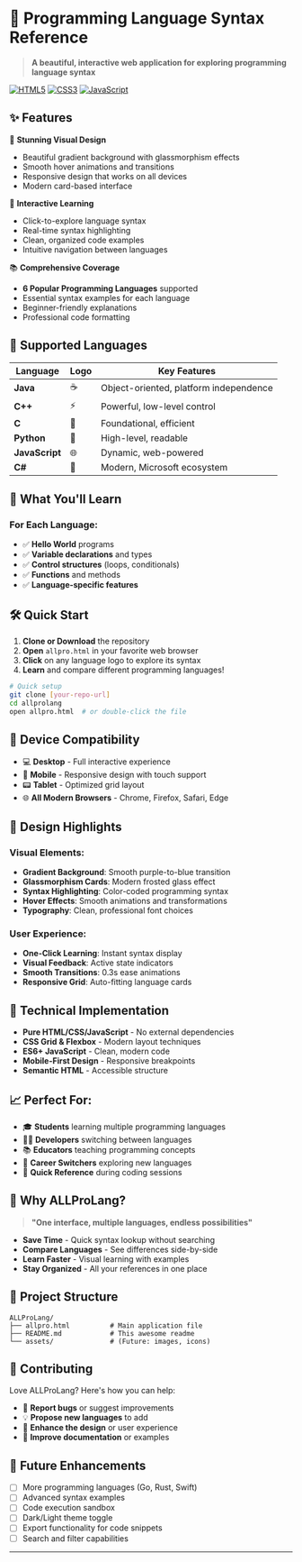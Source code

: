 # 🌟  Programming Language Syntax Reference

> **A beautiful, interactive web application for exploring programming language syntax**

[![HTML5](https://img.shields.io/badge/HTML5-E34F26?style=for-the-badge&logo=html5&logoColor=white)](https://developer.mozilla.org/en-US/docs/Web/HTML)
[![CSS3](https://img.shields.io/badge/CSS3-1572B6?style=for-the-badge&logo=css3&logoColor=white)](https://developer.mozilla.org/en-US/docs/Web/CSS)
[![JavaScript](https://img.shields.io/badge/JavaScript-F7DF1E?style=for-the-badge&logo=javascript&logoColor=black)](https://developer.mozilla.org/en-US/docs/Web/JavaScript)

## ✨ Features

🎨 **Stunning Visual Design**
- Beautiful gradient background with glassmorphism effects
- Smooth hover animations and transitions
- Responsive design that works on all devices
- Modern card-based interface

🔄 **Interactive Learning**
- Click-to-explore language syntax
- Real-time syntax highlighting
- Clean, organized code examples
- Intuitive navigation between languages

📚 **Comprehensive Coverage**
- **6 Popular Programming Languages** supported
- Essential syntax examples for each language
- Beginner-friendly explanations
- Professional code formatting

## 🚀 Supported Languages

| Language | Logo | Key Features |
|----------|------|--------------|
| **Java** | ☕ | Object-oriented, platform independence |
| **C++** | ⚡ | Powerful, low-level control |
| **C** | 🔧 | Foundational, efficient |
| **Python** | 🐍 | High-level, readable |
| **JavaScript** | 🌐 | Dynamic, web-powered |
| **C#** | 💼 | Modern, Microsoft ecosystem |

## 🎯 What You'll Learn

### For Each Language:
- ✅ **Hello World** programs
- ✅ **Variable declarations** and types
- ✅ **Control structures** (loops, conditionals)
- ✅ **Functions** and methods
- ✅ **Language-specific features**

## 🛠️ Quick Start

1. **Clone or Download** the repository
2. **Open** `allpro.html` in your favorite web browser
3. **Click** on any language logo to explore its syntax
4. **Learn** and compare different programming languages!

```bash
# Quick setup
git clone [your-repo-url]
cd allprolang
open allpro.html  # or double-click the file
```

## 📱 Device Compatibility

- 💻 **Desktop** - Full interactive experience
- 📱 **Mobile** - Responsive design with touch support  
- 📟 **Tablet** - Optimized grid layout
- 🌐 **All Modern Browsers** - Chrome, Firefox, Safari, Edge

## 🎨 Design Highlights

### Visual Elements:
- **Gradient Background**: Smooth purple-to-blue transition
- **Glassmorphism Cards**: Modern frosted glass effect
- **Syntax Highlighting**: Color-coded programming syntax
- **Hover Effects**: Smooth animations and transformations
- **Typography**: Clean, professional font choices

### User Experience:
- **One-Click Learning**: Instant syntax display
- **Visual Feedback**: Active state indicators
- **Smooth Transitions**: 0.3s ease animations
- **Responsive Grid**: Auto-fitting language cards

## 🔧 Technical Implementation

- **Pure HTML/CSS/JavaScript** - No external dependencies
- **CSS Grid & Flexbox** - Modern layout techniques
- **ES6+ JavaScript** - Clean, modern code
- **Mobile-First Design** - Responsive breakpoints
- **Semantic HTML** - Accessible structure

## 📈 Perfect For:

- 🎓 **Students** learning multiple programming languages
- 👨‍💻 **Developers** switching between languages
- 📚 **Educators** teaching programming concepts
- 🔄 **Career Switchers** exploring new languages
- 📖 **Quick Reference** during coding sessions

## 🌟 Why ALLProLang?

> **"One interface, multiple languages, endless possibilities"**

- **Save Time** - Quick syntax lookup without searching
- **Compare Languages** - See differences side-by-side
- **Learn Faster** - Visual learning with examples
- **Stay Organized** - All your references in one place

## 📂 Project Structure

```
ALLProLang/
├── allpro.html          # Main application file
├── README.md            # This awesome readme
└── assets/              # (Future: images, icons)
```

## 🤝 Contributing

Love ALLProLang? Here's how you can help:

- 🐛 **Report bugs** or suggest improvements
- 💡 **Propose new languages** to add
- 🎨 **Enhance the design** or user experience
- 📖 **Improve documentation** or examples

## 🔮 Future Enhancements

- [ ] More programming languages (Go, Rust, Swift)
- [ ] Advanced syntax examples
- [ ] Code execution sandbox
- [ ] Dark/Light theme toggle
- [ ] Export functionality for code snippets
- [ ] Search and filter capabilities

---















